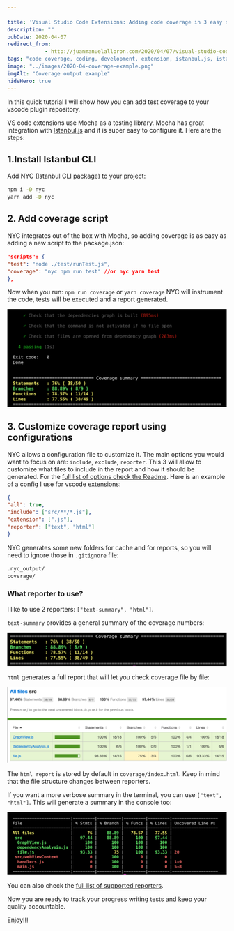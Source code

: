 ```yaml
---

title: 'Visual Studio Code Extensions: Adding code coverage in 3 easy steps'
description: ""
pubDate: 2020-04-07
redirect_from: 
            - http://juanmanuelalloron.com/2020/04/07/visual-studio-code-extensions-adding-code-coverage-in-3-easy-steps/
tags: "code coverage, coding, development, extension, istanbul.js, istanbulJs, javascript, Mocha, testing, visual studio code, vs code, vscode, vscode extension, web"
image: "../images/2020-04-coverage-example.png"
imgAlt: "Coverage output example"
hideHero: true
---
```

In this quick tutorial I will show how you can add test coverage to your vscode plugin repository.

VS code extensions use Mocha as a testing library. Mocha has great integration with [Istanbul.js](https://istanbul.js.org/) and it is super easy to configure it. Here are the steps:

## 1.Install Istanbul CLI

Add NYC (Istanbul CLI package) to your project:

```bash
npm i -D nyc
yarn add -D nyc
```

## 2. Add coverage script

NYC integrates out of the box with Mocha, so adding coverage is as easy as adding a new script to the package.json:

```json
"scripts": {
"test": "node ./test/runTest.js",
"coverage": "nyc npm run test" //or nyc yarn test
},
```

Now when you run: `npm run coverage` or `yarn coverage` NYC will instrument the code, tests will be executed and a report generated. 

![coverage-example](../images/2020-04-coverage-example.png)

## 3. Customize coverage report using configurations

NYC allows a configuration file to customize it. The main options you would want to focus on are: `include`, `exclude`, `reporter`. This 3 will allow to customize what files to include in the report and how it should be generated. For the [full list of options check the Readme](https://github.com/istanbuljs/nyc). Here is an example of a config I use for vscode extensions:

```json
{
"all": true,
"include": ["src/**/*.js"],
"extension": [".js"],
"reporter": ["text", "html"]
}
```

NYC generates some new folders for cache and for reports, so you will need to ignore those in `.gitignore` file:

```bash
.nyc_output/
coverage/
```

### What reporter to use?

I like to use 2 reporters: `["text-summary", "html"]`.

`text-summary` provides a general summary of the coverage numbers:

![coverage-report-text-summary](../images/2020-04-coverage-report-text-summary.png)

`html` generates a full report that will let you check coverage file by file:

![coverage-report-html](../images/2020-04-coverage-report-html.png)

The `html report` is stored by default in `coverage/index.html`. Keep in mind that the file structure changes between reporters.

If you want a more verbose summary in the terminal, you can use `["text", "html"]`. This will generate a summary in the console too:

![coverage-report-text](../images/2020-04-coverage-report-text.png)

You can also check the [full list of supported reporters](https://istanbul.js.org/docs/advanced/alternative-reporters/).

Now you are ready to track your progress writing tests and keep your quality accountable.

Enjoy!!!
